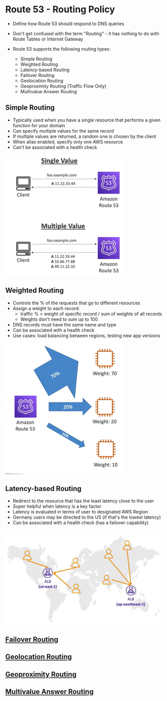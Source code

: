 # Route 53 - Routing Policy

- Define how Route 53 should respond to DNS queries
- Don't get confused with the term "Routing" - it has nothing to do with Route Tables or Internet Gateway

- Route 53 supports the following routing types:
    - Simple Routing
    - Weighted Routing
    - Latency-based Routing
    - Failover Routing
    - Geolocation Routing
    - Geoproximity Routing (Traffic Flow Only)
    - Multivalue Answer Routing

## Simple Routing

- Typically used when you have a single resource that performs a given function for your domain
- Can specify multiple values for the same record
- If multiple values are returned, a random one is chosen by the client
- When alias enabled, specify only one AWS resource
- Can't be associated with a health check

![Simple Route Policy](images/simple-route-policy.png)

## Weighted Routing

- Controls the % of the requests that go to different resources
- Assign a weight to each record:
    - traffic % = weight of specific record / sum of weights of all records
    - Weights don't need to sum up to 100
- DNS records must have the same name and type
- Can be associated with a health check
- Use cases: load balancing between regions, testing new app versions

![Weighted Routing](images/weighted-route-policy.png)

## Latency-based Routing

- Redirect to the resource that has the least latency close to the user
- Super helpful when latency is a key factor
- Latency is evaluated in terms of user to designated AWS Region
- Germany users may be directed to the US (if that's the lowest latency)
- Can be associated with a health check (has a failover capability)


![Latency Route Policy](images/latency-route-policy.png)


## [Failover Routing](./RoutingPolicyFailover.md)


## [Geolocation Routing](./RoutingPolicyGeolocation.md)

## [Geoproximity Routing](./RoutingPolicyGeoproximity.md)

## [Multivalue Answer Routing](./RoutingPolicyMultivalue.md)